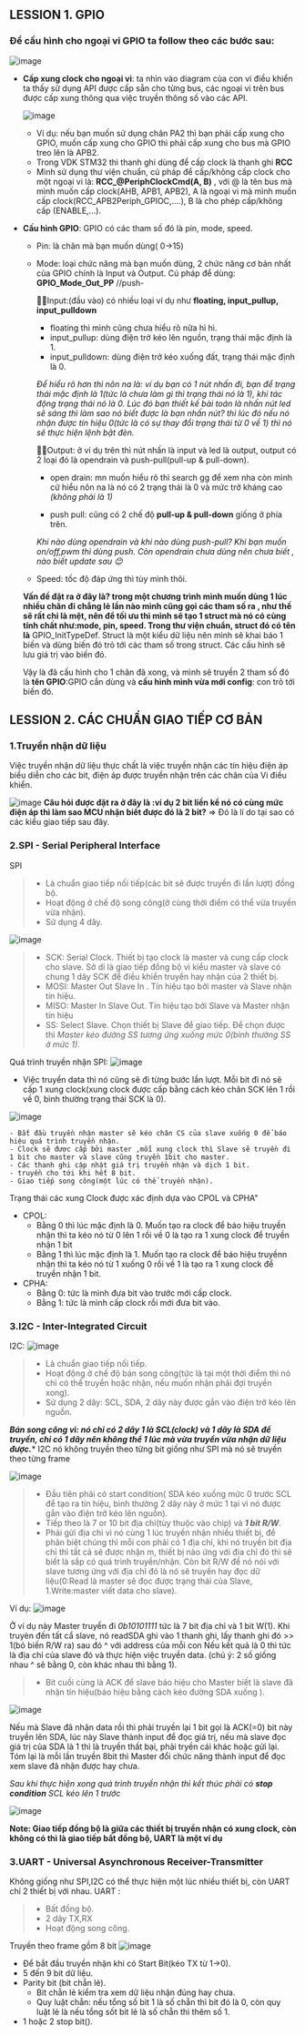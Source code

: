 ## LESSION 1. GPIO ##
### Để cấu hình cho ngoại vi GPIO ta follow theo các bước sau: ###
  ![image](https://github.com/NguyenNgocQuyen29/Embedded-System/assets/124705679/8b64ddcf-fd3c-4214-b78c-0e90d7be0214)
     
 - **Cấp xung clock cho ngoại vi**: ta nhìn vào diagram của con vi điều khiển ta thấy sử dụng API được cấp sẵn cho từng bus, các ngoại vi trên bus được cấp xung thông qua việc truyền thông số vào các API.
     
      ![image](https://github.com/NguyenNgocQuyen29/Embedded-System/assets/124705679/011fe33b-f1ee-42d7-83c3-b939150eb278)

    - Ví dụ: nếu bạn muốn sử dụng chân PA2 thì bạn phải cấp xung cho GPIO, muốn cấp xung cho GPIO thì phải cấp xung cho bus mà GPIO treo lên là APB2.
    - Trong VDK STM32 thì thanh ghi dùng để cấp clock là thanh ghi **RCC**
    - Mình sử dụng thư viện chuẩn, cú pháp để cấp/không cấp clock cho một ngoại vi là: **RCC_@PeriphClockCmd(A, B)** , với @ là tên bus mà mình muốn cấp clock(AHB, APB1, APB2), A là ngoại vi mà mình muốn cấp
 clock(RCC_APB2Periph_GPIOC,....), B là cho phép cấp/không cấp (ENABLE,...).
- **Cấu hình GPIO**: GPIO có các tham số đó là pin, mode, speed.
  - Pin: là chân mà bạn muốn dùng( 0->15)
  - Mode: loại chức năng mà bạn muốn dùng, 2 chức năng cơ bản nhất của GPIO chính là Input và Output. Cú pháp để dùng: **GPIO_Mode_Out_PP** //push-
    
    👀👀Input:(đầu vào) có nhiều loại ví dụ như **floating, input_pullup, input_pulldown**
       - floating thì mình cũng chưa hiểu rõ nữa hì hì.
       - input_pullup: dùng điện trở kéo lên nguồn, trạng thái mặc định là 1.
       - input_pulldown: dùng điện trở kéo xuống đất, trạng thái mặc định là 0.
         
    *Để hiểu rõ hơn thì nôn na là: ví dụ bạn có 1 nút nhấn đi, bạn để trạng thái mặc định là 1(tức là chưa làm gì thì trạng thái nó là 1), khi tác động trạng thái nó là 0. Lúc đó bạn thiết kế bài toán
là nhấn nút led sẽ sáng thì làm sao nó biết được là bạn nhấn nút? thì lúc đó nếu nó nhận được tín hiệu 0(tức là có sự thay đổi trạng thái từ 0 về 1) thì nó sẽ thực hiện lệnh bật đèn.*

    👀👀Output: ở ví dụ trên thì nút nhấn là input và led là output, output có 2 loại đó là opendrain và push-pull(pull-up & pull-down).
       - open drain: mn muốn hiểu rõ thì search gg để xem nha còn mình cứ hiểu nôn na là nó có 2 trạng thái là 0 và mức trở kháng cao *(không phải là 1)*
         
       - push pull: cũng có 2 chế độ **pull-up & pull-down** giống ở phía trên.
         
    *Khi nào dùng opendrain và khi nào dùng push-pull? Khi bạn muốn on/off,pwm thì dùng push. Còn opendrain chưa dùng nên chưa biết , nào biết update sau 😊*

  - Speed: tốc độ đáp ứng thì tùy mình thôi.
    
  **Vấn đề đặt ra ở đây là? trong một chương trình mình muốn dùng 1 lúc nhiều chân đi chẳng lẻ lần nào mình cũng gọi các tham số ra , như thế sẽ rất chi là mệt, nên để tối ưu thì mình sẽ tạo 1 struct mà nó
    có cùng tính chất như:mode, pin, speed. Trong thư viện chuẩn, struct đó có tên là** GPIO_InitTypeDef. Struct là một kiểu dữ liệu nên mình sẽ khai báo 1 biến và dùng biến đó trỏ tới các tham số trong struct. Các cấu
    hình sẽ lưu giá trị vào biến đó.
  
  Vậy là đã cấu hình cho 1 chân đã xong, và mình sẽ truyền 2 tham số đó là **tên GPIO**:GPIO cần dùng và **cấu hình mình vừa mới config**: con trỏ tới biến đó.
  
## LESSION 2. CÁC CHUẨN GIAO TIẾP CƠ BẢN ##  
### 1.Truyền nhận dữ liệu ##
Việc truyền nhận dữ liệu thực chất là việc truyền nhận các tín hiệu điện áp biểu diễn cho các bit, điện áp được truyền nhận trên các chân của Vi điều khiển. 

![image](https://github.com/NguyenNgocQuyen29/Embedded-System/assets/124705679/835ae92d-4018-4b5d-a82c-ed16c9e2bf43)
**Câu hỏi được đặt ra ở đây là :ví dụ 2 bit liền kề nó có cùng mức điện áp thì làm sao MCU nhận biết được đó là 2 bit?** => Đó là lí do tại sao có các kiểu giao tiếp sau đây.
### 2.SPI - Serial Peripheral Interface ##
SPI 
  >- Là chuẩn giao tiếp nối tiếp(các bit sẽ được truyền đi lần lượt) đồng bộ.
  >- Hoạt động ở chế độ song công(ở cùng thời điểm có thể vừa truyền vừa nhận).
  >- Sử dụng 4 dây.

![image](https://github.com/NguyenNgocQuyen29/Embedded-System/assets/124705679/6fcc1cb1-7746-4101-94ba-497b05fcc2a8)

>- SCK: Serial Clock. Thiết bị tạo clock là master và cung cấp clock cho slave. Sở dỉ là giao tiếp đồng bộ vì kiểu master và slave có chung 1 dây SCK để điều khiển truyền hay nhận của 2 thiết bị.
>- MOSI: Master Out Slave In . Tín hiệu tạo bởi master và Slave nhận tín hiệu.
>- MISO: Master In Slave Out. Tín hiệu tạo bởi Slave và Master nhận tín hiệu
>- SS: Select Slave. Chọn thiết bị Slave để giao tiếp. Để chọn được thì *Master kéo đường SS tương ứng xuống mức 0(bình thường SS ở mức 1)*.

Quá trình truyền nhận SPI:
 ![image](https://github.com/NguyenNgocQuyen29/Embedded-System/assets/124705679/d4ed44ed-206e-4517-93eb-ea22abf7cb8d)

- Việc truyền data thì nó cũng sẽ đi từng bước lần lượt. Mỗi bit đi nó sẽ cấp 1 xung clock(xung clock được cấp bằng cách kéo chân SCK lên 1 rồi về 0, bình thường trạng thái SCK là 0).

![image](https://github.com/NguyenNgocQuyen29/Embedded-System/assets/124705679/bafed7bc-b5ab-4869-968b-a773cd95aaa6)

    - Bắt đầu truyền nhận master sẽ kéo chân CS của slave xuống 0 để báo hiệu quá trình truyền nhận.
    - Clock sẽ được cấp bởi master ,mỗi xung clock thì Slave sẽ truyền đi 1 bit cho master và slave cũng truyền 1bit cho master.
    - Các thanh ghi cập nhật giá trị truyền nhận và dịch 1 bit.
    - truyền cho tới khi hết 8 bit.
    - Giao tiếp song công(một lúc có thể truyền nhận).

Trạng thái các xung Clock được xác định dựa vào CPOL và CPHA"
- CPOL:
   + Bằng 0 thì lúc mặc định là 0. Muốn tạo ra clock để báo hiệu truyền nhận thì ta kéo nó từ 0 lên 1 rồi về 0 là tạo ra 1 xung clock để truyền nhận 1 bit
   + Bằng 1 thì lúc mặc định là 1. Muốn tạo ra clock để báo hiệu truyềnn nhận thì ta kéo nó từ 1 xuống 0 rồi về 1 là tạo ra 1 xung clock để truyền nhận 1 bit.
- CPHA:
   + Bằng 0: tức là mình đưa bit vào trước mới cấp clock.
   + Bằng 1: tức là mình cấp clock rồi mới đưa bit vào.

### 3.I2C - Inter-Integrated Circuit ##
I2C:
![image](https://github.com/NguyenNgocQuyen29/Embedded-System/assets/124705679/d6784c65-8f3b-4f47-adcc-47d9da5e31e0)

  >- Là chuẩn giao tiếp nối tiếp.
  >- Hoạt động ở chế độ bán song công(tức là tại một thời điểm thì nó chỉ có thể truyền hoặc nhận, nếu muốn nhận phải đợi truyền xong).
  >- Sử dụng 2 dây: SCL, SDA, 2 dây này được gắn vào điện trở kéo lên nguồn.

***Bán song công vì: nó chỉ có 2 dây 1 là SCL(clock) và 1 dây là SDA để truyền, chỉ có 1 dây nên không thể 1 lúc mà vừa truyền vừa nhận dữ liệu được.****
I2C nó không truyền theo từng bit giống như SPI mà nó sẽ truyền theo từng frame

![image](https://github.com/NguyenNgocQuyen29/Embedded-System/assets/124705679/a13d7528-9d93-4dbd-8c29-2b970a5d46a6)

  >- Đầu tiên phải có start condition( SDA kéo xuống mức 0 trước SCL để tạo ra tín hiệu, bình thường 2 dây này ở mức 1 tại vì nó được gắn vào điện trở kéo lên nguồn).
  >- Tiếp theo là 7 or 10 bit địa chỉ(tùy thuộc vào chip) và ***1 bit R/W***.
  >- Phải gửi địa chỉ vì nó cùng 1 lúc truyền nhận nhiều thiết bị, để phân biệt chúng thì mỗi con phải có 1 địa chỉ, khi nó truyền bit địa chỉ thì tất cả sẽ được nhận m, thiết bị nào ứng với địa chỉ đó thì sẽ biết là sắp có quá trình truyền/nhận. Còn bit R/W để nó nói với slave tương ứng với địa chỉ đó là nó sẽ truyền hay đọc dữ liệu(0:Read là master sẽ đọc được trạng thái của Slave, 1.Write:master viết data cho slave).
 
Ví dụ:
![image](https://github.com/NguyenNgocQuyen29/Embedded-System/assets/124705679/81902655-4b05-4d0c-8f14-77b57f254d18)

Ở ví dụ này Master truyền đi *0b10101111* tức là 7 bit địa chỉ và 1 bit W(1). Khi truyèn đến tất cẩ slave, nó readSDA ghi vào 1 thanh ghi, lấy thanh ghi đó >> 1(bỏ biến R/W ra) sau đó ^ với address của mỗi con
Nếu kết quả là 0 thì tức là địa chỉ của slave đó và thực hiện việc truyền data. (chú ý: 2 số giống nhau ^ sẽ bằng 0, còn khác nhau thì bằng 1).

  >- Bit cuối cùng là ACK để slave báo hiệu cho Master biết là slave đã nhận tín hiệu(báo hiệu bằng cách kéo đường SDA xuống ).

![image](https://github.com/NguyenNgocQuyen29/Embedded-System/assets/124705679/df9f5768-cf91-4a9e-ad48-14924c5a729e)

Nếu mà Slave đã nhận data rồi thì phải truyền lại 1 bit gọi là ACK(=0) bit này truyền lên SDA, lúc này Slave thành input để đọc giá trị, nếu mà slave đọc giá trị của SDA là 1 thì là truyền thất bại, phải tryền cái khác hoặc gửi lại. Tóm lại là mỗi lần truyền 8bit thì Master đổi chức năng thành input để đọc xem slave đã nhận được hay chưa.

*Sau khi thực hiện xong quá trình truyền nhận thì kết thúc phải có **stop condition** SCL kéo lên 1 trước*

![image](https://github.com/NguyenNgocQuyen29/Embedded-System/assets/124705679/aa2d8985-ea32-4e7a-9154-3e4defbd5f23)


**Note: Giao tiếp đồng bộ là giữa các thiết bị truyền nhận có xung clock, còn không có thì là giao tiếp bất đồng bộ, UART là một ví dụ**


### 3.UART - Universal Asynchronous Receiver-Transmitter ##
Không giống như SPI,I2C có thể thực hiện một lúc nhiều thiết bị, còn UART chỉ 2 thiết bị với nhau.
UART :
>- Bất đồng bộ.
>- 2 dây TX,RX
>- Hoạt động song công.

Truyền theo frame gồm 8 bit
![image](https://github.com/NguyenNgocQuyen29/Embedded-System/assets/124705679/c1e16ab0-4776-4897-8865-eb6f9cd1dcbc)

- Để bắt đầu truyền nhận khi có Start Bit(kéo TX từ 1->0).
- 5 đến 9 bit dữ liệu.
- Parity bit (bit chẵn lẻ).
   + Bit chẵn lẻ kiểm tra xem dữ liệu nhận đúng hay chưa.
   + Quy luật chẵn: nếu tổng số bit 1 là số chẵn thì bit đó là 0, còn quy luật lẻ là nếu tổng sốt bit lẻ là số chẵn thì thêm số 1.
- 1 hoặc 2 stop bit().






  








   


    
  


